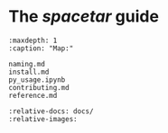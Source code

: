 # The *spacetar* guide

```{toctree}
:maxdepth: 1
:caption: "Map:"

naming.md
install.md
py_usage.ipynb
contributing.md
reference.md
```

```{include} ../../README.md
:relative-docs: docs/
:relative-images:
```
